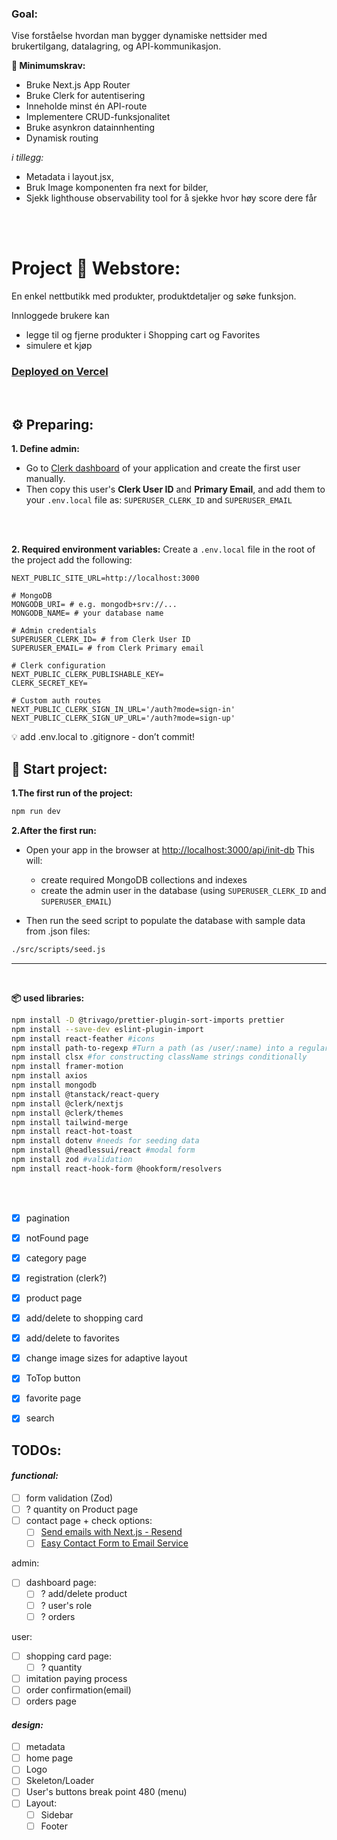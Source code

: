 
### Goal:

 Vise forståelse hvordan man bygger dynamiske nettsider med brukertilgang, datalagring, og API-kommunikasjon.

 **🎯 Minimumskrav:**
- Bruke Next.js App Router
- Bruke Clerk for autentisering
- Inneholde minst én API-route
- Implementere CRUD-funksjonalitet
- Bruke asynkron datainnhenting
- Dynamisk routing

*i tillegg:*
- Metadata i layout.jsx,
- Bruk Image komponenten fra next for bilder,
- Sjekk lighthouse observability tool for å sjekke hvor høy score dere får   
<br />
<br />

# **Project 🛒 Webstore:**

En enkel nettbutikk med produkter, produktdetaljer og søke funksjon.

Innloggede brukere kan 
- legge til og fjerne produkter i Shopping cart og Favorites
- simulere et kjøp



### [Deployed on Vercel](https://next-intro-sandy.vercel.app/)
<br />

## ⚙️ Preparing:

**1. Define admin:**  
- Go to [Clerk dashboard](https://dashboard.clerk.com/) of your application and create the first user manually.
- Then copy this user's **Clerk User ID** and **Primary Email**, and add them to your `.env.local` file as:  `SUPERUSER_CLERK_ID` and  `SUPERUSER_EMAIL`
<br />
<br />

**2. Required environment variables:**
Create a `.env.local` file in the root of the project add the following:
```env
NEXT_PUBLIC_SITE_URL=http://localhost:3000

# MongoDB
MONGODB_URI= # e.g. mongodb+srv://...
MONGODB_NAME= # your database name

# Admin credentials
SUPERUSER_CLERK_ID= # from Clerk User ID
SUPERUSER_EMAIL= # from Clerk Primary email

# Clerk configuration
NEXT_PUBLIC_CLERK_PUBLISHABLE_KEY=
CLERK_SECRET_KEY=

# Custom auth routes
NEXT_PUBLIC_CLERK_SIGN_IN_URL='/auth?mode=sign-in'
NEXT_PUBLIC_CLERK_SIGN_UP_URL='/auth?mode=sign-up'
```
💡 add .env.local to .gitignore - don’t commit!




## 🚀 Start project:
**1.The first run of the project:** 
```bash
npm run dev
```

**2.After the first run:**

- Open your app in the browser at [http://localhost:3000/api/init-db](http://localhost:3000/api/init-db)
  This will:
  - create required MongoDB collections and indexes
  - create the admin user in the database (using `SUPERUSER_CLERK_ID` and `SUPERUSER_EMAIL`)
   
- Then run the seed script to populate the database with sample data from .json files:
```bash
./src/scripts/seed.js 
```  
---
<br />

**📦 used libraries:**

```bash
npm install -D @trivago/prettier-plugin-sort-imports prettier
npm install --save-dev eslint-plugin-import
npm install react-feather #icons
npm install path-to-regexp #Turn a path (as /user/:name) into a regular expression
npm install clsx #for constructing className strings conditionally
npm install framer-motion
npm install axios
npm install mongodb
npm install @tanstack/react-query
npm install @clerk/nextjs
npm install @clerk/themes
npm install tailwind-merge
npm install react-hot-toast
npm install dotenv #needs for seeding data
npm install @headlessui/react #modal form
npm install zod #validation
npm install react-hook-form @hookform/resolvers
```
<br />
<br />




- [x] pagination
- [x] notFound page
- [x] category page
- [x] registration (clerk?)
- [x] product page
- [x] add/delete to shopping card
- [x] add/delete to favorites
- [x] change image sizes for adaptive layout
- [x] ToTop button
- [x] favorite page
- [x] search


## TODOs:

#### *functional:*
- [ ] form validation (Zod)
- [ ] ? quantity on Product page
- [ ] contact page + check options:
   - [ ] [Send emails with Next.js - Resend](https://resend.com/docs/send-with-nextjs)
   - [ ] [Easy Contact Form to Email Service](https://web3forms.com/)

admin:
- [ ] dashboard page:
   - [ ] ? add/delete product
   - [ ] ? user's role
   - [ ] ? orders

user:
- [ ] shopping card page:
   - [ ] ? quantity
- [ ] imitation paying process
- [ ] order confirmation(email)
- [ ] orders page

#### *design:*
- [ ] metadata
- [ ] home page
- [ ] Logo
- [ ] Skeleton/Loader
- [ ] User's buttons break point 480 (menu)
- [ ] Layout:
  - [ ] Sidebar
  - [ ] Footer